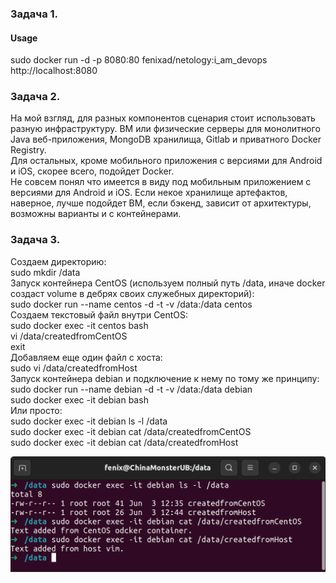 ### Задача 1.  
#### Usage  
sudo docker run -d -p 8080:80 fenixad/netology:i_am_devops  
http://localhost:8080  

### Задача 2.  
На мой взгляд, для разных компонентов сценария стоит использовать разную инфраструктуру. 
ВМ или физические серверы для монолитного Java веб-приложения, MongoDB хранилища, Gitlab и приватного Docker Registry.  
Для остальных, кроме мобильного приложения с версиями для Android и iOS, скорее всего, подойдет Docker.  
Не совсем понял что имеется в виду под мобильным приложением с версиями для Android и iOS. Если некое хранилище артефактов, наверное, лучше подойдет ВМ, если бэкенд, зависит от архитектуры, возможны варианты и с контейнерами.  

### Задача 3.  
Создаем директорию:  
sudo mkdir /data  
Запуск контейнера CentOS (используем полный путь /data, иначе docker создаст volume в дебрях своих служебных директорий):  
sudo docker run --name centos -d -t -v /data:/data centos  
Создаем текстовый файл внутри CentOS:  
sudo docker exec -it centos bash  
vi /data/createdfromCentOS  
exit  
Добавляем еще один файл с хоста:  
sudo vi /data/createdfromHost  
Запуск контейнера debian и подключение к нему по тому же принципу:  
sudo docker run --name debian -d -t -v /data:/data debian  
sudo docker exec -it debian bash  
Или просто:  
sudo docker exec -it debian ls -l /data  
sudo docker exec -it debian cat /data/createdfromCentOS  
sudo docker exec -it debian cat /data/createdfromHost  

![Proof](img/docker_volumes.png)
